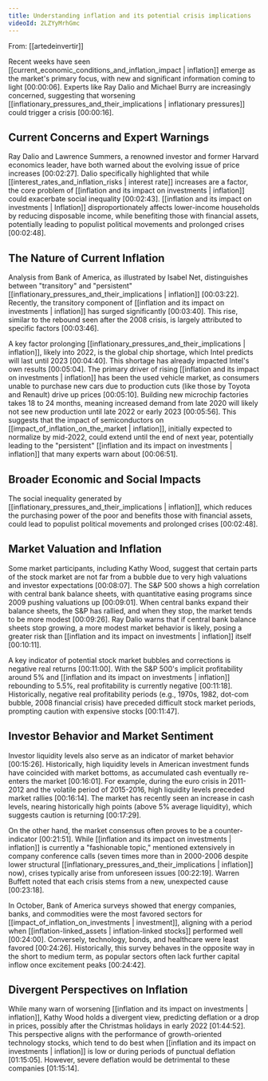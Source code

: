 ```yaml
---
title: Understanding inflation and its potential crisis implications
videoId: 2LZYyMrhGmc
---
```


From: [[artedeinvertir]] <br/> 

Recent weeks have seen [[current_economic_conditions_and_inflation_impact | inflation]] emerge as the market's primary focus, with new and significant information coming to light <a class="yt-timestamp" data-t="00:00:06">[00:00:06]</a>. Experts like Ray Dalio and Michael Burry are increasingly concerned, suggesting that worsening [[inflationary_pressures_and_their_implications | inflationary pressures]] could trigger a crisis <a class="yt-timestamp" data-t="00:00:16">[00:00:16]</a>.

## Current Concerns and Expert Warnings

Ray Dalio and Lawrence Summers, a renowned investor and former Harvard economics leader, have both warned about the evolving issue of price increases <a class="yt-timestamp" data-t="00:02:27">[00:02:27]</a>. Dalio specifically highlighted that while [[interest_rates_and_inflation_risks | interest rate]] increases are a factor, the core problem of [[inflation and its impact on investments | inflation]] could exacerbate social inequality <a class="yt-timestamp" data-t="00:02:43">[00:02:43]</a>. [[inflation and its impact on investments | Inflation]] disproportionately affects lower-income households by reducing disposable income, while benefiting those with financial assets, potentially leading to populist political movements and prolonged crises <a class="yt-timestamp" data-t="00:02:48">[00:02:48]</a>.

## The Nature of Current Inflation

Analysis from Bank of America, as illustrated by Isabel Net, distinguishes between "transitory" and "persistent" [[inflationary_pressures_and_their_implications | inflation]] <a class="yt-timestamp" data-t="00:03:22">[00:03:22]</a>. Recently, the transitory component of [[inflation and its impact on investments | inflation]] has surged significantly <a class="yt-timestamp" data-t="00:03:40">[00:03:40]</a>. This rise, similar to the rebound seen after the 2008 crisis, is largely attributed to specific factors <a class="yt-timestamp" data-t="00:03:46">[00:03:46]</a>.

A key factor prolonging [[inflationary_pressures_and_their_implications | inflation]], likely into 2022, is the global chip shortage, which Intel predicts will last until 2023 <a class="yt-timestamp" data-t="00:04:40">[00:04:40]</a>. This shortage has already impacted Intel's own results <a class="yt-timestamp" data-t="00:05:04">[00:05:04]</a>. The primary driver of rising [[inflation and its impact on investments | inflation]] has been the used vehicle market, as consumers unable to purchase new cars due to production cuts (like those by Toyota and Renault) drive up prices <a class="yt-timestamp" data-t="00:05:10">[00:05:10]</a>. Building new microchip factories takes 18 to 24 months, meaning increased demand from late 2020 will likely not see new production until late 2022 or early 2023 <a class="yt-timestamp" data-t="00:05:56">[00:05:56]</a>. This suggests that the impact of semiconductors on [[impact_of_inflation_on_the_market | inflation]], initially expected to normalize by mid-2022, could extend until the end of next year, potentially leading to the "persistent" [[inflation and its impact on investments | inflation]] that many experts warn about <a class="yt-timestamp" data-t="00:06:51">[00:06:51]</a>.

## Broader Economic and Social Impacts

The social inequality generated by [[inflationary_pressures_and_their_implications | inflation]], which reduces the purchasing power of the poor and benefits those with financial assets, could lead to populist political movements and prolonged crises <a class="yt-timestamp" data-t="00:02:48">[00:02:48]</a>.

## Market Valuation and Inflation

Some market participants, including Kathy Wood, suggest that certain parts of the stock market are not far from a bubble due to very high valuations and investor expectations <a class="yt-timestamp" data-t="00:08:07">[00:08:07]</a>. The S&P 500 shows a high correlation with central bank balance sheets, with quantitative easing programs since 2009 pushing valuations up <a class="yt-timestamp" data-t="00:09:01">[00:09:01]</a>. When central banks expand their balance sheets, the S&P has rallied, and when they stop, the market tends to be more modest <a class="yt-timestamp" data-t="00:09:26">[00:09:26]</a>. Ray Dalio warns that if central bank balance sheets stop growing, a more modest market behavior is likely, posing a greater risk than [[inflation and its impact on investments | inflation]] itself <a class="yt-timestamp" data-t="00:10:11">[00:10:11]</a>.

A key indicator of potential stock market bubbles and corrections is negative real returns <a class="yt-timestamp" data-t="00:11:00">[00:11:00]</a>. With the S&P 500's implicit profitability around 5% and [[inflation and its impact on investments | inflation]] rebounding to 5.5%, real profitability is currently negative <a class="yt-timestamp" data-t="00:11:18">[00:11:18]</a>. Historically, negative real profitability periods (e.g., 1970s, 1982, dot-com bubble, 2008 financial crisis) have preceded difficult stock market periods, prompting caution with expensive stocks <a class="yt-timestamp" data-t="00:11:47">[00:11:47]</a>.

## Investor Behavior and Market Sentiment

Investor liquidity levels also serve as an indicator of market behavior <a class="yt-timestamp" data-t="00:15:26">[00:15:26]</a>. Historically, high liquidity levels in American investment funds have coincided with market bottoms, as accumulated cash eventually re-enters the market <a class="yt-timestamp" data-t="00:16:01">[00:16:01]</a>. For example, during the euro crisis in 2011-2012 and the volatile period of 2015-2016, high liquidity levels preceded market rallies <a class="yt-timestamp" data-t="00:16:14">[00:16:14]</a>. The market has recently seen an increase in cash levels, nearing historically high points (above 5% average liquidity), which suggests caution is returning <a class="yt-timestamp" data-t="00:17:29">[00:17:29]</a>.

On the other hand, the market consensus often proves to be a counter-indicator <a class="yt-timestamp" data-t="00:21:51">[00:21:51]</a>. While [[inflation and its impact on investments | inflation]] is currently a "fashionable topic," mentioned extensively in company conference calls (seven times more than in 2000-2006 despite lower structural [[inflationary_pressures_and_their_implications | inflation]] now), crises typically arise from unforeseen issues <a class="yt-timestamp" data-t="00:22:19">[00:22:19]</a>. Warren Buffett noted that each crisis stems from a new, unexpected cause <a class="yt-timestamp" data-t="00:23:18">[00:23:18]</a>.

In October, Bank of America surveys showed that energy companies, banks, and commodities were the most favored sectors for [[impact_of_inflation_on_investments | investment]], aligning with a period when [[inflation-linked_assets | inflation-linked stocks]] performed well <a class="yt-timestamp" data-t="00:24:00">[00:24:00]</a>. Conversely, technology, bonds, and healthcare were least favored <a class="yt-timestamp" data-t="00:24:26">[00:24:26]</a>. Historically, this survey behaves in the opposite way in the short to medium term, as popular sectors often lack further capital inflow once excitement peaks <a class="yt-timestamp" data-t="00:24:42">[00:24:42]</a>.

## Divergent Perspectives on Inflation

While many warn of worsening [[inflation and its impact on investments | inflation]], Kathy Wood holds a divergent view, predicting deflation or a drop in prices, possibly after the Christmas holidays in early 2022 <a class="yt-timestamp" data-t="01:44:52">[01:44:52]</a>. This perspective aligns with the performance of growth-oriented technology stocks, which tend to do best when [[inflation and its impact on investments | inflation]] is low or during periods of punctual deflation <a class="yt-timestamp" data-t="01:15:05">[01:15:05]</a>. However, severe deflation would be detrimental to these companies <a class="yt-timestamp" data-t="01:15:14">[01:15:14]</a>.